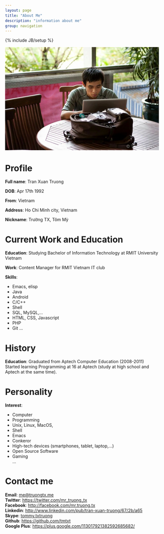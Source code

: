 ```yaml
---
layout: page
title: "About Me"
description: "information about me"
group: navigation
---
```

{% include JB/setup %}

[avatar]: /files/index/ava.JPG

![My avatar][avatar]

# Profile

**Full name**: Tran Xuan Truong  

**DOB**: Apr 17th 1992  

**From**: Vietnam  

**Address**: Ho Chi Minh city, Vietnam  

**Nickname**: Trường TX, Tôm Mỳ

# Current Work and Education

**Education**: Studying Bachelor of Information Technology at RMIT University
Vietnam

**Work**: Content Manager for RMIT Vietnam IT club

**Skills**:
* Emacs, elisp
* Java
* Android
* C/C++
* Shell
* SQL, MySQL,...
* HTML, CSS, Javascript
* PHP  
* Git
...

# History

**Education**: Graduated from Aptech Computer Education (2008-2011)  
Started learning Programming at 16 at Aptech (study at high school and Aptech at
the same time).

# Personality

**Interest**:
* Computer
* Programming
* Unix, Linux, MacOS,
* Shell
* Emacs
* Conkeror
* High-tech devices (smartphones, tablet, laptop,...)
* Open Source Software
* Gaming  
...

# Contact me

**Email**: [me@truongtx.me](mailto:me@truongtx.me)  
**Twitter**: <https://twitter.com/mr_truong_tx>  
**Facebook**: <http://facebook.com/mr.truong.tx>  
**Linkedin**: <http://www.linkedin.com/pub/tran-xuan-truong/67/2b/a65>  
**Skype**: [tommy.txtruong](skype:tommy.txtruong?chat)  
**Github**: <https://github.com/tmtxt>  
**Google Plus**: <https://plus.google.com/113017921382592685682/>
